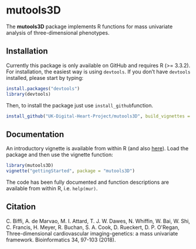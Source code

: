 # mutools3D 

The **mutools3D** package implements R functions for mass univariate analysis of three-dimensional phenotypes. 

## Installation

Currently this package is only available on GitHub and requires R (>= 3.3.2). For installation, the easiest way is using `devtools`. If you don’t have `devtools` installed, please start by typing:

```r
install.packages("devtools")
library(devtools)
```

Then, to install the package just use `install_github`function.

```r
install_github("UK-Digital-Heart-Project/mutools3D", build_vignettes = TRUE)
```

## Documentation
An introductory vignette is available from within R (and also [here](inst/doc/gettingStarted.pdf)). Load the package and then use the vignette function:

```r
library(mutools3D)
vignette("gettingStarted", package = "mutools3D")
```

The code has been fully documented and function descriptions are available from within R, i.e. `help(mur)`.

## Citation
C. Biffi, A. de Marvao, M. I. Attard, T. J. W. Dawes, N. Whiffin, W. Bai, W. Shi, C. Francis, H. Meyer, R. Buchan, S. A. Cook, D. Rueckert, D. P. O'Regan, Three-dimensional cardiovascular imaging-genetics: a mass univariate framework. Bioinformatics 34, 97-103 (2018).
